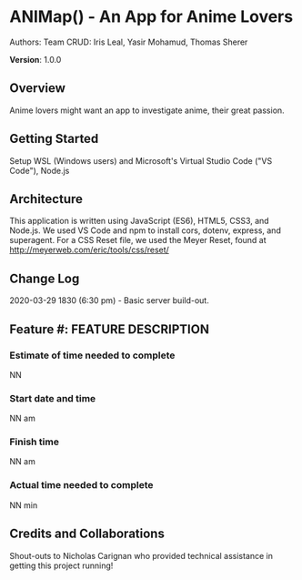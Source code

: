 # ANIMap() - An App for Anime Lovers

Authors: Team CRUD:  Iris Leal, Yasir Mohamud, Thomas Sherer

**Version**: 1.0.0 <!--(increment the patch/fix version number if you make more commits past your first submission) -->

## Overview
<!-- Provide a high level overview of what this application is and why you are building it, beyond the fact that it's an assignment for this class. (i.e. What's your problem domain?) -->
Anime lovers might want an app to investigate anime, their great passion.

## Getting Started
<!-- What are the steps that a user must take in order to build this app on their own machine and get it running? -->
Setup WSL (Windows users) and Microsoft's Virtual Studio Code ("VS Code"), Node.js

## Architecture
<!-- Provide a detailed description of the application design. What technologies (languages, libraries, etc) you're using, and any other relevant design information. -->
This application is written using JavaScript (ES6), HTML5, CSS3, and Node.js. 
We used VS Code and npm to install cors, dotenv, express, and superagent.
For a CSS Reset file, we used the Meyer Reset, found at http://meyerweb.com/eric/tools/css/reset/ 


## Change Log
<!-- Use this area to document the iterative changes made to your application as each feature is successfully implemented. Use time stamps. Here's an examples:
01-01-2001 4:59pm - Application now has a fully-functional express server, with a GET route for the location resource. -->
2020-03-29 1830 (6:30 pm) - Basic server build-out.

## Feature #: FEATURE DESCRIPTION
### Estimate of time needed to complete
NN
### Start date and time
NN am
### Finish time
NN am
### Actual time needed to complete
NN min


## Credits and Collaborations
<!-- Give credit (and a link) to other people or resources that helped you build this application. -->
Shout-outs to Nicholas Carignan who provided technical assistance in getting this project running!

